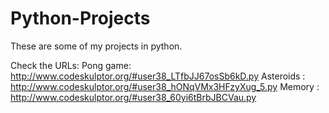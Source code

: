 Python-Projects
===============

These are some of my projects in python.

Check the URLs:
Pong game: http://www.codeskulptor.org/#user38_LTfbJJ67osSb6kD.py
Asteroids : http://www.codeskulptor.org/#user38_hONqVMx3HFzyXug_5.py
Memory : http://www.codeskulptor.org/#user38_60yi6tBrbJBCVau.py
